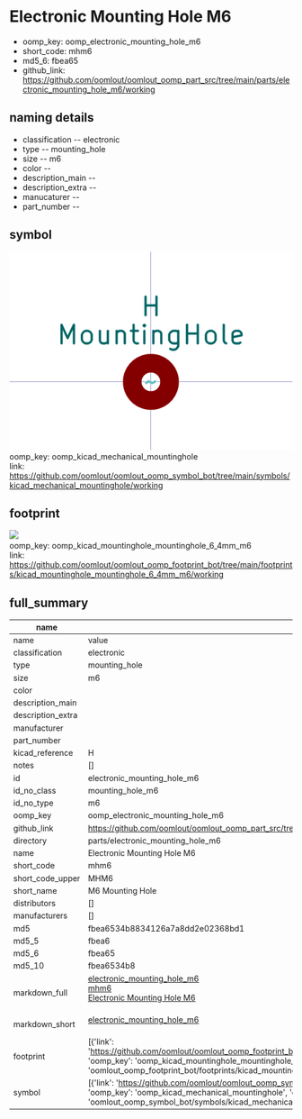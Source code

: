 # Electronic Mounting Hole M6

  
* oomp_key: oomp_electronic_mounting_hole_m6 
* short_code: mhm6
* md5_6: fbea65  
* github_link: https://github.com/oomlout/oomlout_oomp_part_src/tree/main/parts/electronic_mounting_hole_m6/working  
## naming details
* classification -- electronic
* type -- mounting_hole
* size -- m6
* color -- 
* description_main -- 
* description_extra -- 
* manucaturer -- 
* part_number -- 



## symbol

![](symbol/0/working/working_600.png)  
oomp_key: oomp_kicad_mechanical_mountinghole  
link: https://github.com/oomlout/oomlout_oomp_symbol_bot/tree/main/symbols/kicad_mechanical_mountinghole/working  

## footprint

![](footprint/0/working/working_600.png)  
oomp_key: oomp_kicad_mountinghole_mountinghole_6_4mm_m6  
link: https://github.com/oomlout/oomlout_oomp_footprint_bot/tree/main/footprints/kicad_mountinghole_mountinghole_6_4mm_m6/working  

## full_summary
| name | value | 
| --- | --- | 
| name | value | 
| classification | electronic | 
| type | mounting_hole | 
| size | m6 | 
| color |  | 
| description_main |  | 
| description_extra |  | 
| manufacturer |  | 
| part_number |  | 
| kicad_reference | H | 
| notes | [] | 
| id | electronic_mounting_hole_m6 | 
| id_no_class | mounting_hole_m6 | 
| id_no_type | m6 | 
| oomp_key | oomp_electronic_mounting_hole_m6 | 
| github_link | https://github.com/oomlout/oomlout_oomp_part_src/tree/main/parts/electronic_mounting_hole_m6/working | 
| directory | parts/electronic_mounting_hole_m6 | 
| name | Electronic Mounting Hole M6 | 
| short_code | mhm6 | 
| short_code_upper | MHM6 | 
| short_name | M6 Mounting Hole | 
| distributors | [] | 
| manufacturers | [] | 
| md5 | fbea6534b8834126a7a8dd2e02368bd1 | 
| md5_5 | fbea6 | 
| md5_6 | fbea65 | 
| md5_10 | fbea6534b8 | 
| markdown_full | [electronic_mounting_hole_m6](https://github.com/oomlout/oomlout_oomp_part_src/tree/main/parts/electronic_mounting_hole_m6/working)<br>[mhm6](https://github.com/oomlout/oomlout_oomp_part_src/tree/main/parts/electronic_mounting_hole_m6/working)<br>[Electronic Mounting Hole M6](https://github.com/oomlout/oomlout_oomp_part_src/tree/main/parts/electronic_mounting_hole_m6/working)<br><br> | 
| markdown_short | [electronic_mounting_hole_m6](https://github.com/oomlout/oomlout_oomp_part_src/tree/main/parts/electronic_mounting_hole_m6/working)<br><br> | 
| footprint | [{'link': 'https://github.com/oomlout/oomlout_oomp_footprint_bot/tree/main/foootprntss/kicad_mountinghole_mountinghole_6_4mm_m6', 'oomp_key': 'oomp_kicad_mountinghole_mountinghole_6_4mm_m6', 'directory': 'oomlout_oomp_footprint_bot/footprints/kicad_mountinghole_mountinghole_6_4mm_m6//working/working.kicad_mod'}] | 
| symbol | [{'link': 'https://github.com/oomlout/oomlout_oomp_symbol_bot/tree/main/symbols/kicad_mechanical_mountinghole', 'oomp_key': 'oomp_kicad_mechanical_mountinghole', 'directory': 'oomlout_oomp_symbol_bot/symbols/kicad_mechanical_mountinghole//working/working.kicad_sym'}] | 
